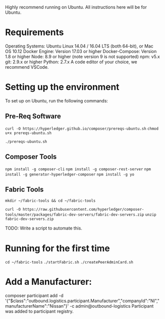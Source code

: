 Highly recommend running on Ubuntu. All instructions here will be for Ubuntu.

# Requirements
Operating Systems: Ubuntu Linux 14.04 / 16.04 LTS (both 64-bit), or Mac OS 10.12
Docker Engine: Version 17.03 or higher
Docker-Compose: Version 1.8 or higher
Node: 8.9 or higher (note version 9 is not supported)
npm: v5.x
git: 2.9.x or higher
Python: 2.7.x
A code editor of your choice, we recommend VSCode.

# Setting up the environment
To set up on Ubuntu, run the following commands:

## Pre-Req Software

`curl -O https://hyperledger.github.io/composer/prereqs-ubuntu.sh`
`chmod u+x prereqs-ubuntu.sh`

`./prereqs-ubuntu.sh`

## Composer Tools 
`npm install -g composer-cli`
`npm install -g composer-rest-server`
`npm install -g generator-hyperledger-composer`
`npm install -g yo`

## Fabric Tools
`mkdir ~/fabric-tools && cd ~/fabric-tools`

`curl -O https://raw.githubusercontent.com/hyperledger/composer-tools/master/packages/fabric-dev-servers/fabric-dev-servers.zip`
`unzip fabric-dev-servers.zip`

TODO: Write a script to automate this.

# Running for the first time
`cd ~/fabric-tools`
`./startFabric.sh`
`./createPeerAdminCard.sh`

# Add a Manufacturer: 
composer participant add -d '{"$class":"outbound.logistics.participant.Manufacturer","companyId":"NI","manufacturerName":"Nissan"}' -c admin@outbound-logistics
Participant was added to participant registry.

